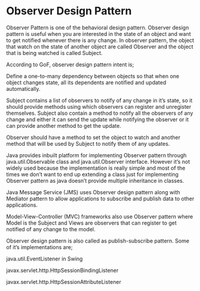 # **Observer Design Pattern**

Observer Pattern is one of the behavioral design pattern. Observer design pattern is useful when you are interested in 
the state of an object and want to get notified whenever there is any change. In observer pattern, the object that watch 
on the state of another object are called Observer and the object that is being watched is called Subject.

According to GoF, observer design pattern intent is;

Define a one-to-many dependency between objects so that when one object changes state, all its dependents are notified 
and updated automatically.

Subject contains a list of observers to notify of any change in it’s state, so it should provide methods using which 
observers can register and unregister themselves. Subject also contain a method to notify all the observers of any change 
and either it can send the update while notifying the observer or it can provide another method to get the update.

Observer should have a method to set the object to watch and another method that will be used by Subject to notify them 
of any updates.

Java provides inbuilt platform for implementing Observer pattern through java.util.Observable class and java.util.Observer 
interface. However it’s not widely used because the implementation is really simple and most of the times we don’t want 
to end up extending a class just for implementing Observer pattern as java doesn’t provide multiple inheritance in classes.

Java Message Service (JMS) uses Observer design pattern along with Mediator pattern to allow applications to subscribe 
and publish data to other applications.

Model-View-Controller (MVC) frameworks also use Observer pattern where Model is the Subject and Views are observers that 
can register to get notified of any change to the model.

Observer design pattern is also called as publish-subscribe pattern. Some of it’s implementations are;

java.util.EventListener in Swing

javax.servlet.http.HttpSessionBindingListener

javax.servlet.http.HttpSessionAttributeListener